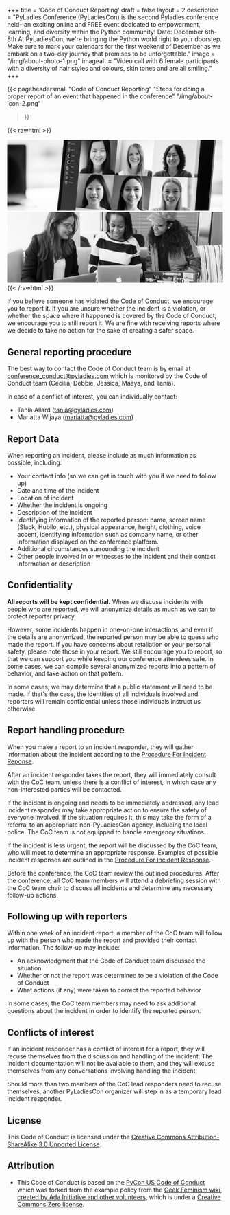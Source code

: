 +++
title = 'Code of Conduct Reporting'
draft = false
layout = 2
description = "PyLadies Conference (PyLadiesCon) is the second Pyladies conference held– an exciting online and FREE event dedicated to empowerment, learning, and diversity within the Python community!  Date: December 6th-8th At PyLadiesCon, we're bringing the Python world right to your doorstep. Make sure to mark your calendars for the first weekend of December as we embark on a two-day journey that promises to be unforgettable."
image = "/img/about-photo-1.png"
imagealt = "Video call with 6 female participants with a diversity of hair styles and colours, skin tones and are all smiling."
+++

{{< pageheadersmall
  "Code of Conduct Reporting"
  "Steps for doing a proper report of an event that happened in the conference"
  "/img/about-icon-2.png"
  >}}

{{< rawhtml >}}
<div class="d-md-flex flex-md-equal w-100">
  <div class="bg-white overflow-hidden">
    <img class="w-100" src="/img/about-photo-1.png" alt="Video call with 6 female participants with
    a diversity of hair styles and colours, skin tones and are all smiling."/>
  </div>
  <div class="bg-white overflow-hidden">
    <img class="w-100" src="/img/about-photo-2.png" alt="Three recially diverse women sitting on a sofa each with a
    laptop on their lap and smiling." />
  </div>
</div>
{{< /rawhtml >}}


If you believe someone has violated the <a href="/about/#code-of-conduct">Code of Conduct</a>, we encourage
you to report it. If you are unsure whether the incident is a violation, or whether the space where
it happened is covered by the Code of Conduct, we encourage you to still report it. We are fine with
receiving reports where we decide to take no action for the sake of creating a safer space.

## General reporting procedure

The best way to contact the Code of Conduct team is by email at
[conference_conduct@pyladies.com](mailto:conference_conduct@pyladies.com) which is monitored by the
Code of Conduct team (Cecilia, Debbie, Jessica, Maaya, and Tania).

In case of a conflict of interest, you can individually contact:
* Tania Allard ([tania@pyladies.com](mailto:tania@pyladies.com))
* Mariatta Wijaya ([mariatta@pyladies.com](mailto:mariatta@pyladies.com))

## Report Data

When reporting an incident, please include as much information as possible, including:

* Your contact info (so we can get in touch with you if we need to follow up)
* Date and time of the incident
* Location of incident
* Whether the incident is ongoing
* Description of the incident
* Identifying information of the reported person: name, screen name (Slack, Hubilo, etc.), physical
  appearance, height, clothing, voice accent, identifying information such as company name, or other
  information displayed on the conference platform.
* Additional circumstances surrounding the incident
* Other people involved in or witnesses to the incident and their contact information or description

## Confidentiality

**All reports will be kept confidential.**
When we discuss incidents with people who are reported, we will anonymize details as much as we can
to protect reporter privacy.

However, some incidents happen in one-on-one interactions, and even if the details are anonymized,
the reported person may be able to guess who made the report.
If you have concerns about retaliation or your personal safety, please note those in your report.
We still encourage you to report, so that we can support you while keeping our conference attendees
safe.
In some cases, we can compile several anonymized reports into a pattern of behavior, and take action
on that pattern.

In some cases, we may determine that a public statement will need to be made.
If that's the case, the identities of all individuals involved and reporters will remain
confidential unless those individuals instruct us otherwise.

## Report handling procedure

When you make a report to an incident responder, they will gather information about the incident
according to the [Procedure For Incident Reponse](/coc/enforcement).

After an incident responder takes the report, they will immediately consult with the CoC team,
unless there is a conflict of interest, in which case any non-interested parties will be contacted.

If the incident is ongoing and needs to be immediately addressed, any lead incident responder may
take appropriate action to ensure the safety of everyone involved.
If the situation requires it, this may take the form of a referral to an appropriate non-PyLadiesCon
agency, including the local police.
The CoC team is not equipped to handle emergency situations.

If the incident is less urgent, the report will be discussed by the CoC team, who will meet to
determine an appropriate response.
Examples of possible incident responses are outlined in the [Procedure For Incident
Response](/coc/enforcement).

Before the conference, the CoC team review the outlined procedures.
After the conference, all CoC team members will attend a debriefing session with the CoC team chair
to discuss all incidents and determine any necessary follow-up actions.

## Following up with reporters

Within one week of an incident report, a member of the CoC team
will follow up with the person who made the report and provided their contact information. The
follow-up may include:

* An acknowledgment that the Code of Conduct team discussed the situation
* Whether or not the report was determined to be a violation of the Code of Conduct
* What actions (if any) were taken to correct the reported behavior

In some cases, the CoC team members may need to ask additional questions about the incident in order
to identify the reported person.

## Conflicts of interest

If an incident responder has a conflict of interest for a report, they will recuse themselves from
the discussion and handling of the incident.
The incident documentation will not be available to them, and they will excuse themselves from any
conversations involving handling the incident.

Should more than two members of the CoC lead responders need to recuse themselves, another
PyLadiesCon organizer will step in as a temporary lead incident responder.

## License

This Code of Conduct is licensed under the [Creative Commons Attribution-ShareAlike 3.0 Unported
License](https://conference.pyladies.com/about/#code-of-conduct).

## Attribution

* This Code of Conduct is based on the [PyCon US Code of Conduct](https://us.pycon.org/2023/about/code-of-conduct/)
  which was forked from the example policy from the
  [Geek Feminism wiki, created by Ada Initiative and other volunteers](https://geekfeminism.wikia.com/wiki/Conference_anti-harassment/Policy),
  which is under a [Creative Commons Zero license](https://creativecommons.org/publicdomain/zero/1.0/).
